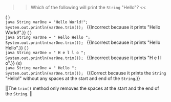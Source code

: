 >>Which of the following will print the <code>String</code> "Hello"? <<

( )<br />
 <code>java
String varOne = "Hello World!";
System.out.println(varOne.trim());
</code> {{Incorrect because it prints "Hello World!".}}
( )<br />
 <code>java
String varOne = " Hello Hello ";
System.out.println(varOne.trim());
</code> {{Incorrect because it prints "Hello Hello".}}
( ) <br />
 <code>java
String varOne = " H e l l o ";
System.out.println(varOne.trim());
</code> {{Incorrect because it prints "H e l l o".}}
(x) <br />
 <code>java
String varOne = "   Hello   ";
System.out.println(varOne.trim());
</code> {{Correct because it prints the <code>String</code> "Hello!" without any spaces at the start and end of the <code>String</code>.}}

||The <code>trim()</code> method only removes the spaces at the start and the end of the <code>String</code>. ||
